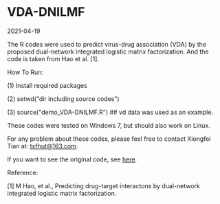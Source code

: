 # VDA-DNILMF

2021-04-19


The R codes were used to predict virus-drug association (VDA) by the proposed dual-network integrated logistic matrix factorization. And the code is taken from Hao et al. [1]. 

How To Run:

(1) Install required packages

(2) setwd("dir including source codes")

(3) source("demo_VDA-DNILMF.R") ## vd data was used as an example.

These codes were tested on Windows 7, but should also work on Linux.

For any problem about these codes, please feel free to contact Xiongfei Tian at: txfhut@163.com.

If you want to see the original code, see [here](https://github.com/minghao2016/DNILMF).

Reference:

[1] M Hao, et al., Predicting drug-target interactons by dual-network integrated logistic matrix factorization.
